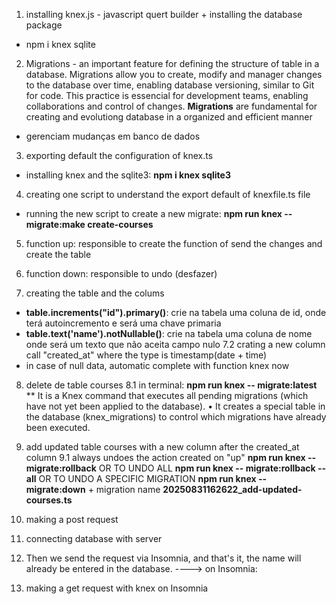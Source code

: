 1. installing knex.js - javascript quert builder + installing the database package
 - npm i knex sqlite

2. Migrations - an important feature for defining the structure of table in a database. Migrations allow you to create, modify and manager changes to the database over time, enabling database versioning, similar to Git for code. This practice is essencial for development teams, enabling collaborations and control of changes. **Migrations** are fundamental for creating and evolutiong database in a organized and efficient manner
- gerenciam mudanças em banco de dados

3. exporting default the configuration of knex.ts
- installing knex and the sqlite3:
**npm i knex sqlite3**

4. creating one script to understand the export default of knexfile.ts file
- running the new script to create a new migrate: **npm run knex -- migrate:make create-courses**

5. function up: responsible to create the function of send the changes and create the table
6. function down: responsible to undo (desfazer)

7. creating the table and the colums
- **table.increments("id").primary()**: crie na tabela uma coluna de id, onde terá autoincremento e será uma chave primaria
- **table.text('name').notNullable()**: crie na tabela uma coluna de nome onde será um texto que não aceita campo nulo
7.2 crating a new column call "created_at" where the type is timestamp(date + time)
- in case of null data, automatic complete with function knex now

8. delete de table courses
8.1 in terminal: **npm run knex -- migrate:latest**
** It is a Knex command that executes all pending migrations (which have not yet been applied to the database). • It creates a special table in the database (knex_migrations) to control which migrations have already been executed.

9. add updated table courses with a new column after the created_at column
9.1 always undoes the action created on "up" 
**npm run knex -- migrate:rollback**
OR TO UNDO ALL
**npm run knex -- migrate:rollback --all**
OR TO UNDO A SPECIFIC MIGRATION
**npm run knex -- migrate:down** + migration name **20250831162622_add-updated-courses.ts**

10. making a post request
11. connecting database with server
12. Then we send the request via Insomnia, and that's it, the name will already be entered in the database. ----> on Insomnia:

13. making a get request with knex on Insomnia
